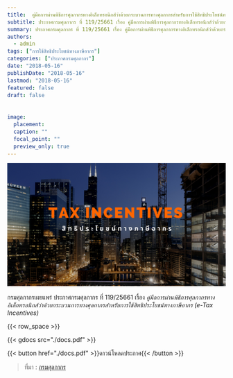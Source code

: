```yaml
---
title: 	คู่มือการผ่านพิธีการศุลกากรทางอิเล็กทรอนิกส์ว่าด้วยกระบวนการทางศุลกากรสำหรับการใช้สิทธิประโยชน์ทางภาษีอากร (e-Tax Incentives)
subtitle: ประกาศกรมศุลกากร ที่ 119/25661 เรื่อง คู่มือการผ่านพิธีการศุลกากรทางอิเล็กทรอนิกส์ว่าด้วยกระบวนการทางศุลกากรสำหรับการใช้สิทธิประโยชน์ทางภาษีอากร (e-Tax Incentives)
summary: ประกาศกรมศุลกากร ที่ 119/25661 เรื่อง คู่มือการผ่านพิธีการศุลกากรทางอิเล็กทรอนิกส์ว่าด้วยกระบวนการทางศุลกากรสำหรับการใช้สิทธิประโยชน์ทางภาษีอากร (e-Tax Incentives)
authors:
  - admin
tags: ["การใช้สิทธิประโยชน์ทางภาษีอากร"]
categories: ["ประกาศกรมศุลกากร"]
date: "2018-05-16"
publishDate: "2018-05-16"
lastmod: "2018-05-16"
featured: false
draft: false


image:
  placement:
  caption: ""
  focal_point: ""
  preview_only: true
---
```


![](./featured.png)

กรมศุลกากรเผยแพร่ ประกาศกรมศุลกากร ที่ 119/25661 เรื่อง *คู่มือการผ่านพิธีการศุลกากรทางอิเล็กทรอนิกส์ว่าด้วยกระบวนการทางศุลกากรสำหรับการใช้สิทธิประโยชน์ทางภาษีอากร (e-Tax Incentives)*


{{< row_space >}}

{{< gdocs src="./docs.pdf" >}}

{{< button href="./docs.pdf" >}}ดาวน์โหลดประกาศ{{< /button >}}


> ที่มา : [กรมศุลกากร](https://www.customs.go.th/cont_strc_download_with_docno_date.php?lang=th&top_menu=menu_homepage&current_id=14223132414d505f4a464a4e464b4b)
